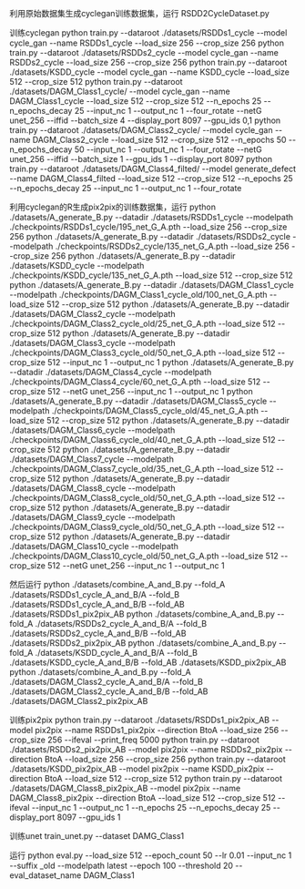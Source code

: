 
利用原始数据集生成cyclegan训练数据集，运行 
RSDD2CycleDataset.py

训练cyclegan
python train.py --dataroot ./datasets/RSDDs1_cycle --model cycle_gan --name RSDDs1_cycle --load_size 256 --crop_size 256
python train.py --dataroot ./datasets/RSDDs2_cycle --model cycle_gan --name RSDDs2_cycle --load_size 256 --crop_size 256
python train.py --dataroot ./datasets/KSDD_cycle --model cycle_gan --name KSDD_cycle --load_size 512 --crop_size 512
python train.py --dataroot ./datasets/DAGM_Class1_cycle/ --model cycle_gan --name DAGM_Class1_cycle --load_size 512 --crop_size 512 --n_epochs 25 --n_epochs_decay 25 --input_nc 1 --output_nc 1 --four_rotate --netG unet_256 --iffid --batch_size 4 --display_port 8097 --gpu_ids 0,1
python train.py --dataroot ./datasets/DAGM_Class2_cycle/ --model cycle_gan --name DAGM_Class2_cycle --load_size 512 --crop_size 512 --n_epochs 50 --n_epochs_decay 50 --input_nc 1 --output_nc 1 --four_rotate --netG unet_256 --iffid --batch_size 1 --gpu_ids 1 --display_port 8097
python train.py --dataroot ./datasets/DAGM_Class4_filted/ --model generate_defect --name DAGM_Class4_filted --load_size 512 --crop_size 512 --n_epochs 25 --n_epochs_decay 25 --input_nc 1 --output_nc 1 --four_rotate


利用cyclegan的R生成pix2pix的训练数据集，运行
python ./datasets/A_generate_B.py --datadir ./datasets/RSDDs1_cycle --modelpath ./checkpoints/RSDDs1_cycle/195_net_G_A.pth --load_size 256 --crop_size 256
python ./datasets/A_generate_B.py --datadir ./datasets/RSDDs2_cycle --modelpath ./checkpoints/RSDDs2_cycle/135_net_G_A.pth --load_size 256 --crop_size 256
python ./datasets/A_generate_B.py --datadir ./datasets/KSDD_cycle --modelpath ./checkpoints/KSDD_cycle/135_net_G_A.pth --load_size 512 --crop_size 512
python ./datasets/A_generate_B.py --datadir ./datasets/DAGM_Class1_cycle --modelpath ./checkpoints/DAGM_Class1_cycle_old/100_net_G_A.pth --load_size 512 --crop_size 512
python ./datasets/A_generate_B.py --datadir ./datasets/DAGM_Class2_cycle --modelpath ./checkpoints/DAGM_Class2_cycle_old/25_net_G_A.pth --load_size 512 --crop_size 512
python ./datasets/A_generate_B.py --datadir ./datasets/DAGM_Class3_cycle --modelpath ./checkpoints/DAGM_Class3_cycle_old/50_net_G_A.pth --load_size 512 --crop_size 512 --input_nc 1 --output_nc 1
python ./datasets/A_generate_B.py --datadir ./datasets/DAGM_Class4_cycle --modelpath ./checkpoints/DAGM_Class4_cycle/60_net_G_A.pth --load_size 512 --crop_size 512 --netG unet_256 --input_nc 1 --output_nc 1
python ./datasets/A_generate_B.py --datadir ./datasets/DAGM_Class5_cycle --modelpath ./checkpoints/DAGM_Class5_cycle_old/45_net_G_A.pth --load_size 512 --crop_size 512
python ./datasets/A_generate_B.py --datadir ./datasets/DAGM_Class6_cycle --modelpath ./checkpoints/DAGM_Class6_cycle_old/40_net_G_A.pth --load_size 512 --crop_size 512
python ./datasets/A_generate_B.py --datadir ./datasets/DAGM_Class7_cycle --modelpath ./checkpoints/DAGM_Class7_cycle_old/35_net_G_A.pth --load_size 512 --crop_size 512
python ./datasets/A_generate_B.py --datadir ./datasets/DAGM_Class8_cycle --modelpath ./checkpoints/DAGM_Class8_cycle_old/50_net_G_A.pth --load_size 512 --crop_size 512
python ./datasets/A_generate_B.py --datadir ./datasets/DAGM_Class9_cycle --modelpath ./checkpoints/DAGM_Class9_cycle_old/50_net_G_A.pth --load_size 512 --crop_size 512
python ./datasets/A_generate_B.py --datadir ./datasets/DAGM_Class10_cycle --modelpath ./checkpoints/DAGM_Class10_cycle_old/50_net_G_A.pth --load_size 512 --crop_size 512 --netG unet_256 --input_nc 1 --output_nc 1

然后运行
python ./datasets/combine_A_and_B.py --fold_A ./datasets/RSDDs1_cycle_A_and_B/A --fold_B ./datasets/RSDDs1_cycle_A_and_B/B --fold_AB ./datasets/RSDDs1_pix2pix_AB
python ./datasets/combine_A_and_B.py --fold_A ./datasets/RSDDs2_cycle_A_and_B/A --fold_B ./datasets/RSDDs2_cycle_A_and_B/B --fold_AB ./datasets/RSDDs2_pix2pix_AB
python ./datasets/combine_A_and_B.py --fold_A ./datasets/KSDD_cycle_A_and_B/A --fold_B ./datasets/KSDD_cycle_A_and_B/B --fold_AB ./datasets/KSDD_pix2pix_AB
python ./datasets/combine_A_and_B.py --fold_A ./datasets/DAGM_Class2_cycle_A_and_B/A --fold_B ./datasets/DAGM_Class2_cycle_A_and_B/B --fold_AB ./datasets/DAGM_Class2_pix2pix_AB

训练pix2pix
python train.py --dataroot ./datasets/RSDDs1_pix2pix_AB --model pix2pix --name RSDDs1_pix2pix --direction BtoA --load_size 256 --crop_size 256 --ifeval --print_freq 5000
python train.py --dataroot ./datasets/RSDDs2_pix2pix_AB --model pix2pix --name RSDDs2_pix2pix --direction BtoA --load_size 256 --crop_size 256
python train.py --dataroot ./datasets/KSDD_pix2pix_AB --model pix2pix --name KSDD_pix2pix --direction BtoA --load_size 512 --crop_size 512
python train.py --dataroot ./datasets/DAGM_Class8_pix2pix_AB --model pix2pix --name DAGM_Class8_pix2pix --direction BtoA --load_size 512 --crop_size 512 --ifeval --input_nc 1 --output_nc 1 --n_epochs 25 --n_epochs_decay 25 --display_port 8097 --gpu_ids 1

训练unet
train_unet.py --dataset DAMG_Class1

运行
python eval.py --load_size 512 --epoch_count 50 --lr 0.01 --input_nc 1 --suffix _old --modelpath latest --epoch 100 --threshold 20 --eval_dataset_name DAGM_Class1